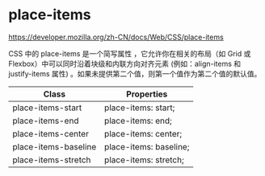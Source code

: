 # place-items

<https://developer.mozilla.org/zh-CN/docs/Web/CSS/place-items>

CSS 中的 place-items 是一个简写属性 ，它允许你在相关的布局（如 Grid 或 Flexbox）中可以同时沿着块级和内联方向对齐元素 (例如：align-items 和 justify-items 属性) 。如果未提供第二个值，则第一个值作为第二个值的默认值。

| Class                | Properties             |
| -------------------- | ---------------------- |
| place-items-start    | place-items: start;    |
| place-items-end      | place-items: end;      |
| place-items-center   | place-items: center;   |
| place-items-baseline | place-items: baseline; |
| place-items-stretch  | place-items: stretch;  |
